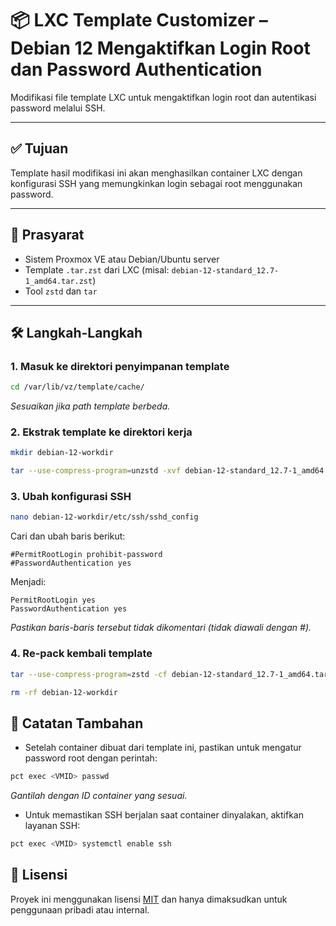 # 📦 LXC Template Customizer – Debian 12 Mengaktifkan Login Root dan Password Authentication

Modifikasi file template LXC untuk mengaktifkan login root dan autentikasi password melalui SSH.

---

## ✅ Tujuan

Template hasil modifikasi ini akan menghasilkan container LXC dengan konfigurasi SSH yang memungkinkan login sebagai root menggunakan password.

---

## 🧰 Prasyarat

- Sistem Proxmox VE atau Debian/Ubuntu server
- Template `.tar.zst` dari LXC (misal: `debian-12-standard_12.7-1_amd64.tar.zst`)
- Tool `zstd` dan `tar`

---

## 🛠️ Langkah-Langkah

### 1. Masuk ke direktori penyimpanan template

```bash
cd /var/lib/vz/template/cache/
```

*Sesuaikan jika path template berbeda.*

### 2. Ekstrak template ke direktori kerja

```bash
mkdir debian-12-workdir
```
```bash
tar --use-compress-program=unzstd -xvf debian-12-standard_12.7-1_amd64.tar.zst -C debian-12-workdir
```

### 3. Ubah konfigurasi SSH

```bash
nano debian-12-workdir/etc/ssh/sshd_config
```

Cari dan ubah baris berikut:

```sshd_config
#PermitRootLogin prohibit-password
#PasswordAuthentication yes
```

Menjadi:

```sshd_config
PermitRootLogin yes
PasswordAuthentication yes
```

*Pastikan baris-baris tersebut tidak dikomentari (tidak diawali dengan #).*

### 4. Re-pack kembali template

```bash
tar --use-compress-program=zstd -cf debian-12-standard_12.7-1_amd64.tar.zst -C debian-12-workdir .
```

```bash
rm -rf debian-12-workdir
```

## 📌 Catatan Tambahan

- Setelah container dibuat dari template ini, pastikan untuk mengatur password root dengan perintah:

```bash
pct exec <VMID> passwd
```

*Gantilah <VMID> dengan ID container yang sesuai.*

- Untuk memastikan SSH berjalan saat container dinyalakan, aktifkan layanan SSH:
```bash
pct exec <VMID> systemctl enable ssh
```

## 📜 Lisensi

Proyek ini menggunakan lisensi [MIT](LICENSE) dan hanya dimaksudkan untuk penggunaan pribadi atau internal.


